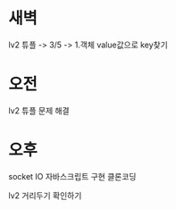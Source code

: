 # 새벽

lv2 튜플 -> 3/5
-> 1.객체 value값으로 key찾기

# 오전
lv2 튜플 문제 해결

# 오후
socket IO 자바스크립트 구현 클론코딩

lv2 거리두기 확인하기 